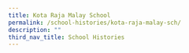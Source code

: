 ```yaml
---
title: Kota Raja Malay School
permalink: /school-histories/kota-raja-malay-sch/
description: ""
third_nav_title: School Histories
---
```

